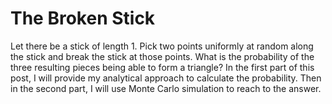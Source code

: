# The Broken Stick
Let there be a stick of length 1. Pick two points uniformly at random along the stick and break the stick at those points. What is the probability of the three resulting pieces being able to form a triangle? In the first part of this post, I will provide my analytical approach to calculate the probability. Then in the second part, I will use Monte Carlo simulation to reach to the answer.
